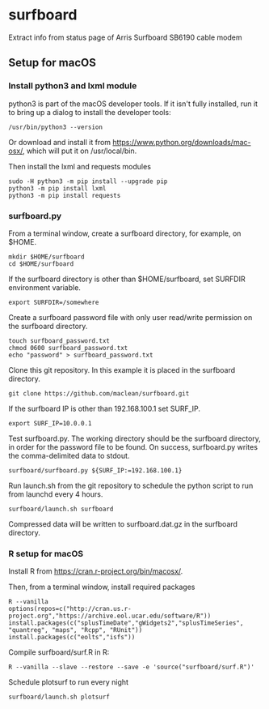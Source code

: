 # surfboard
Extract info from status page of Arris Surfboard SB6190 cable modem

## Setup for macOS

### Install python3 and lxml module

python3 is part of the macOS developer tools. If it isn't fully installed, run it to bring up a dialog to install the developer tools:

    /usr/bin/python3 --version

Or download and install it from https://www.python.org/downloads/mac-osx/, which will put it on /usr/local/bin.

Then install the lxml and requests modules

    sudo -H python3 -m pip install --upgrade pip
    python3 -m pip install lxml
    python3 -m pip install requests

### surfboard.py
From a terminal window, create a surfboard directory, for example, on $HOME.

    mkdir $HOME/surfboard
    cd $HOME/surfboard

If the surfboard directory is other than $HOME/surfboard, set SURFDIR environment variable.

    export SURFDIR=/somewhere

Create a surfboard password file with only user read/write permission on the surfboard directory.

    touch surfboard_password.txt
    chmod 0600 surfboard_password.txt
    echo "password" > surfboard_password.txt

Clone this git repository. In this example it is placed in the surfboard directory.

    git clone https://github.com/maclean/surfboard.git

If the surfboard IP is other than 192.168.100.1 set SURF_IP.

    export SURF_IP=10.0.0.1

Test surfboard.py. The working directory should be the surfboard directory, in order for the password file to be found. On success, surfboard.py writes the comma-delimited data to stdout.

    surfboard/surfboard.py ${SURF_IP:=192.168.100.1}

Run launch.sh from the git repository to schedule the python script to run from launchd every 4 hours.

    surfboard/launch.sh surfboard

Compressed data will be written to surfboard.dat.gz in the surfboard directory.

### R setup for macOS

Install R from https://cran.r-project.org/bin/macosx/.

Then, from a terminal window, install required packages

    R --vanilla
    options(repos=c("http://cran.us.r-project.org","https://archive.eol.ucar.edu/software/R"))
    install.packages(c("splusTimeDate","gWidgets2","splusTimeSeries", "quantreg", "maps", "Rcpp", "RUnit"))
    install.packages(c("eolts","isfs"))

Compile surfboard/surf.R in R:

    R --vanilla --slave --restore --save -e 'source("surfboard/surf.R")'

Schedule plotsurf to run every night

    surfboard/launch.sh plotsurf
